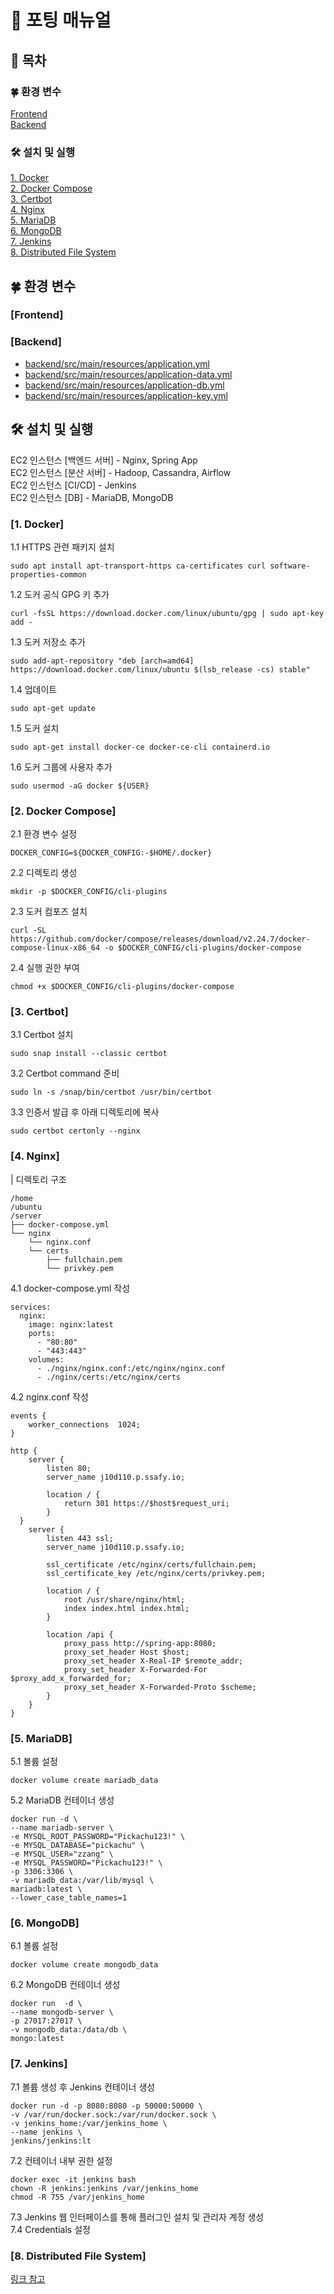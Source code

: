 # 📖 포팅 매뉴얼
## 📌 목차
### 🍀 환경 변수
[Frontend](#frontend) <br>
[Backend](#backend) <br>

### 🛠️ 설치 및 실행
[1. Docker](#1-docker) <br>
[2. Docker Compose](#2-docker-compose) <br>
[3. Certbot](#3-certbot) <br>
[4. Nginx](#4-nginx) <br>
[5. MariaDB](#5-mariadb) <br>
[6. MongoDB](#6-mongodb) <br>
[7. Jenkins](#7-jenkins) <br>
[8. Distributed File System](#8-distributed-file-system) <br>


## 🍀 환경 변수
### [Frontend]
### [Backend]
- [backend/src/main/resources/application.yml]()
- [backend/src/main/resources/application-data.yml]()
- [backend/src/main/resources/application-db.yml]()
- [backend/src/main/resources/application-key.yml]()

## 🛠️ 설치 및 실행
EC2 인스턴스 [백엔드 서버] - Nginx, Spring App <br>
EC2 인스턴스 [분산 서버] - Hadoop, Cassandra, Airflow <br>
EC2 인스턴스 [CI/CD] - Jenkins <br>
EC2 인스턴스 [DB] - MariaDB, MongoDB

### [1. Docker]
1.1 HTTPS 관련 패키지 설치
```
sudo apt install apt-transport-https ca-certificates curl software-properties-common
```
1.2 도커 공식 GPG 키 추가
```
curl -fsSL https://download.docker.com/linux/ubuntu/gpg | sudo apt-key add -
```
1.3 도커 저장소 추가
```
sudo add-apt-repository "deb [arch=amd64] https://download.docker.com/linux/ubuntu $(lsb_release -cs) stable"
```
1.4 업데이트
```
sudo apt-get update
```
1.5 도커 설치
```
sudo apt-get install docker-ce docker-ce-cli containerd.io
```
1.6 도커 그룹에 사용자 추가
```
sudo usermod -aG docker ${USER}
```

### [2. Docker Compose]
2.1 환경 변수 설정
```
DOCKER_CONFIG=${DOCKER_CONFIG:-$HOME/.docker}
```
2.2 디렉토리 생성
```
mkdir -p $DOCKER_CONFIG/cli-plugins
```
2.3 도커 컴포즈 설치
```
curl -SL https://github.com/docker/compose/releases/download/v2.24.7/docker-compose-linux-x86_64 -o $DOCKER_CONFIG/cli-plugins/docker-compose
```
2.4 실행 권한 부여
```
chmod +x $DOCKER_CONFIG/cli-plugins/docker-compose
```
### [3. Certbot]
3.1 Certbot 설치
```
sudo snap install --classic certbot
```
3.2 Certbot command 준비
```
sudo ln -s /snap/bin/certbot /usr/bin/certbot
```
3.3 인증서 발급 후 아래 디렉토리에 복사
```
sudo certbot certonly --nginx
```
### [4. Nginx]
| 디렉토리 구조
```
/home
/ubuntu
/server
├── docker-compose.yml
└── nginx
    └── nginx.conf
    └── certs
        ├── fullchain.pem
        └── privkey.pem
```
4.1 docker-compose.yml 작성
```
services:
  nginx:
    image: nginx:latest
    ports:
      - "80:80"
      - "443:443"
    volumes:
      - ./nginx/nginx.conf:/etc/nginx/nginx.conf
      - ./nginx/certs:/etc/nginx/certs
```
4.2 nginx.conf 작성
```
events {
    worker_connections  1024;
}

http {
    server {
        listen 80;
        server_name j10d110.p.ssafy.io;

        location / {
            return 301 https://$host$request_uri;
        }
  }
    server {
        listen 443 ssl;
        server_name j10d110.p.ssafy.io;

        ssl_certificate /etc/nginx/certs/fullchain.pem;
        ssl_certificate_key /etc/nginx/certs/privkey.pem;

        location / {
            root /usr/share/nginx/html;
            index index.html index.html;
        }

        location /api {
            proxy_pass http://spring-app:8080;
            proxy_set_header Host $host;
            proxy_set_header X-Real-IP $remote_addr;
            proxy_set_header X-Forwarded-For $proxy_add_x_forwarded_for;
            proxy_set_header X-Forwarded-Proto $scheme;
        }
    }
}
```
### [5. MariaDB]
5.1 볼륨 설정
```
docker volume create mariadb_data
```
5.2 MariaDB 컨테이너 생성
```
docker run -d \
--name mariadb-server \
-e MYSQL_ROOT_PASSWORD="Pickachu123!" \
-e MYSQL_DATABASE="pickachu" \
-e MYSQL_USER="zzang" \
-e MYSQL_PASSWORD="Pickachu123!" \
-p 3306:3306 \
-v mariadb_data:/var/lib/mysql \
mariadb:latest \
--lower_case_table_names=1
```
### [6. MongoDB]
6.1 볼륨 설정
```
docker volume create mongodb_data
```
6.2 MongoDB 컨테이너 생성
```
docker run  -d \
--name mongodb-server \
-p 27017:27017 \
-v mongodb_data:/data/db \
mongo:latest
```
### [7. Jenkins]
7.1 볼륨 생성 후 Jenkins 컨테이너 생성
```
docker run -d -p 8080:8080 -p 50000:50000 \
-v /var/run/docker.sock:/var/run/docker.sock \
-v jenkins_home:/var/jenkins_home \
--name jenkins \
jenkins/jenkins:lt
```
7.2 컨테이너 내부 권한 설정
```
docker exec -it jenkins bash
chown -R jenkins:jenkins /var/jenkins_home
chmod -R 755 /var/jenkins_home
```
7.3 Jenkins 웹 인터페이스를 통해 플러그인 설치 및 관리자 계정 생성 <br>
7.4 Credentials 설정
### [8. Distributed File System]
[링크 참고](./distributed_file_system_setting.md)

